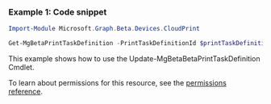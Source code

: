### Example 1: Code snippet

```powershellImport-Module Microsoft.Graph.Beta.Devices.CloudPrint

Get-MgBetaPrintTaskDefinition -PrintTaskDefinitionId $printTaskDefinitionId
```
This example shows how to use the Update-MgBetaBetaPrintTaskDefinition Cmdlet.
To learn about permissions for this resource, see the [permissions reference](/graph/permissions-reference).

